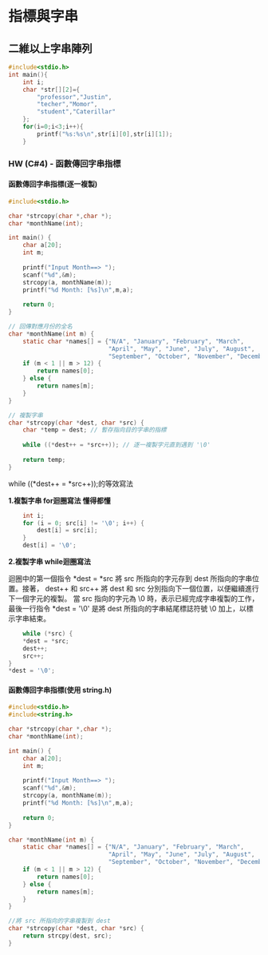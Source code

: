 # 指標與字串

## 二維以上字串陣列
```C
#include<stdio.h>
int main(){
	int i;
	char *str[][2]={
		"professor","Justin",
		"techer","Momor",
		"student","Caterillar"
	};
	for(i=0;i<3;i++){
		printf("%s:%s\n",str[i][0],str[i][1]);
	}
```

### HW (C#4) - 函數傳回字串指標

#### 函數傳回字串指標(逐一複製)
```C
#include<stdio.h>

char *strcopy(char *,char *);
char *monthName(int);

int main() {
    char a[20];
    int m;
    
    printf("Input Month==> ");
    scanf("%d",&m);
    strcopy(a, monthName(m));
    printf("%d Month: [%s]\n",m,a);
    
    return 0;
}

// 回傳對應月份的全名
char *monthName(int m) {
    static char *names[] = {"N/A", "January", "February", "March",
							"April", "May", "June", "July", "August",
						    "September", "October", "November", "December"};
    if (m < 1 || m > 12) {
        return names[0];
    } else {
        return names[m];
    }
}

// 複製字串
char *strcopy(char *dest, char *src) {
    char *temp = dest; // 暫存指向目的字串的指標
    
    while ((*dest++ = *src++)); // 逐一複製字元直到遇到 '\0'
    
    return temp;
}
```
while ((*dest++ = *src++));的等效寫法

**1.複製字串 for迴圈寫法 懂得都懂**		
```C
    int i;
    for (i = 0; src[i] != '\0'; i++) {
        dest[i] = src[i];
    }
    dest[i] = '\0';
```
**2.複製字串 while迴圈寫法**
		
迴圈中的第一個指令 *dest = *src 將 src 所指向的字元存到 dest 所指向的字串位置。接著， dest++ 和 src++ 將 dest 和 src 分別指向下一個位置，以便繼續進行下一個字元的複製。
當 src 指向的字元為 \0 時，表示已經完成字串複製的工作，最後一行指令 *dest = '\0' 是將 dest 所指向的字串結尾標誌符號 \0 加上，以標示字串結束。
```C
    while (*src) {
    *dest = *src;
    dest++;
    src++;
}
*dest = '\0';
```

#### 函數傳回字串指標(使用 string.h)
```C
#include<stdio.h>
#include<string.h>

char *strcopy(char *,char *);
char *monthName(int);

int main() {
    char a[20];
    int m;
    
    printf("Input Month==> ");
    scanf("%d",&m);
    strcopy(a, monthName(m));
    printf("%d Month: [%s]\n",m,a);
    
    return 0;
}

char *monthName(int m) {
    static char *names[] = {"N/A", "January", "February", "March",
							"April", "May", "June", "July", "August",
						    "September", "October", "November", "December"};
    if (m < 1 || m > 12) {
        return names[0];
    } else {
        return names[m];
    }
}

//將 src 所指向的字串複製到 dest 
char *strcopy(char *dest, char *src) {
    return strcpy(dest, src); 
}
```

